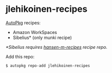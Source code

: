 jlehikoinen-recipes
===================

[AutoPkg](https://github.com/autopkg/autopkg) recipes:

- Amazon WorkSpaces
- Sibelius* (only munki recipe)

_*Sibelius requires [hansen-m-recipes](https://github.com/autopkg/hansen-m-recipes) recipe repo._

Add this repo:

`$ autopkg repo-add jlehikoinen-recipes`
